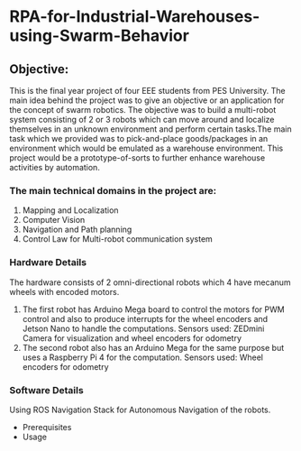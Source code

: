 # RPA-for-Industrial-Warehouses-using-Swarm-Behavior
## Objective:

This is the final year project of four EEE students from PES University. 
The main idea behind the project was to give an objective or an application for the concept of swarm robotics. The objective was to build a multi-robot system consisting of 2 or 3 robots which can move around and localize themselves in an unknown environment and perform certain tasks.The main task which we provided was to pick-and-place goods/packages in an environment which would be emulated as a warehouse environment.
This project would be a prototype-of-sorts to further enhance warehouse activities by automation.  

### The main technical domains in the project are:
1. Mapping and Localization
2. Computer Vision
3. Navigation and Path planning
4. Control Law for Multi-robot communication system

### Hardware Details
The hardware consists of 2 omni-directional robots which 4 have mecanum wheels with encoded motors.
1. The first robot has Arduino Mega board to control the motors for PWM control and also to produce interrupts for the wheel encoders and Jetson Nano to handle the computations.
Sensors used: ZEDmini Camera for visualization and wheel encoders for odometry
2. The second robot also has an Arduino Mega for the same purpose but uses a Raspberry Pi 4 for the computation.
Sensors used: Wheel encoders for odometry

### Software Details
Using ROS Navigation Stack for Autonomous Navigation of the robots.
- Prerequisites
- Usage

